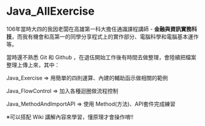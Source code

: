 
# Java_AllExercise

106年當時大四的我因老闆在高雄第一科大擔任通識課程講師 - **金融與資訊實務科技**，而我有機會和高第一的同學分享程式上的實作部分、電腦科學和電腦基本運作等。  
  
當時還不熟悉 Git 和 Github ，在退伍開始工作後有時間去做整理，會陸續把檔案整理上傳上來，其中：

Java_Exercise => 用簡單的四則運算、內建的輔助函示做相關的範例

Java_FlowControl => 加入各種迴圈做流程控制

Java_MethodAndImportAPI => 使用 Method(方法)、API套件完成練習

※可以搭配 Wiki 講解內容來學習，懂原理才會操作唷!!
